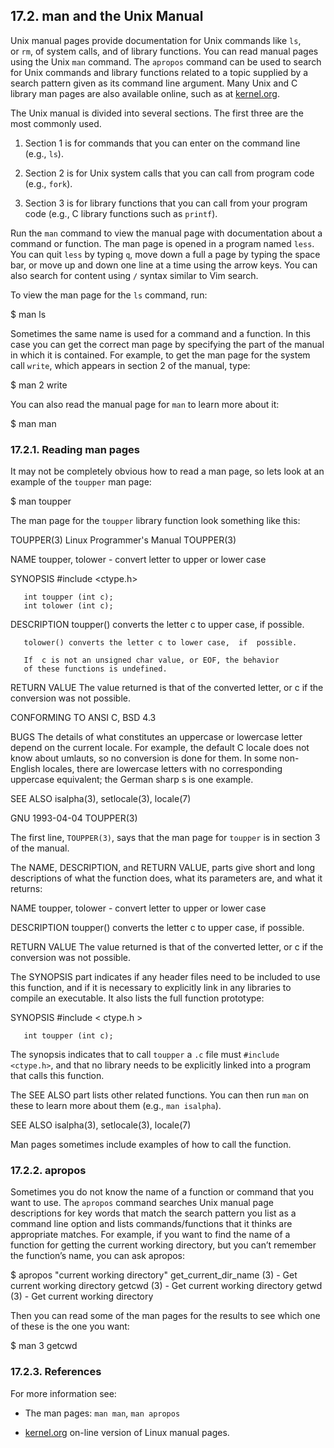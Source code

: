 ## 17.2. man and the Unix Manual

Unix manual pages provide documentation for Unix commands like `ls`, or `rm`, of system calls, and of library functions. You can read manual pages using the Unix `man` command. The `apropos` command can be used to search for Unix commands and library functions related to a topic supplied by a search pattern given as its command line argument. Many Unix and C library man pages are also available online, such as at [kernel.org](https://www.kernel.org/doc/man-pages/).

The Unix manual is divided into several sections. The first three are the most commonly used.

1. Section 1 is for commands that you can enter on the command line (e.g., `ls`).
    
2. Section 2 is for Unix system calls that you can call from program code (e.g., `fork`).
    
3. Section 3 is for library functions that you can call from your program code (e.g., C library functions such as `printf`).
    

Run the `man` command to view the manual page with documentation about a command or function. The man page is opened in a program named `less`. You can quit `less` by typing `q`, move down a full a page by typing the space bar, or move up and down one line at a time using the arrow keys. You can also search for content using `/` syntax similar to Vim search.

To view the man page for the `ls` command, run:

$ man ls

Sometimes the same name is used for a command and a function. In this case you can get the correct man page by specifying the part of the manual in which it is contained. For example, to get the man page for the system call `write`, which appears in section 2 of the manual, type:

$ man 2 write

You can also read the manual page for `man` to learn more about it:

$ man man

### [](https://diveintosystems.org/book/Appendix2/man.html#_reading_man_pages)17.2.1. Reading man pages

It may not be completely obvious how to read a man page, so lets look at an example of the `toupper` man page:

$ man toupper

The man page for the `toupper` library function look something like this:

TOUPPER(3)          Linux Programmer's Manual          TOUPPER(3)



NAME
       toupper, tolower - convert letter to upper or lower case

SYNOPSIS
       #include  <ctype.h>

       int toupper (int c);
       int tolower (int c);

DESCRIPTION
       toupper()  converts  the letter c to upper case, if possible.

       tolower() converts the letter c to lower case,  if  possible.

       If  c is not an unsigned char value, or EOF, the behavior
       of these functions is undefined.

RETURN VALUE
       The value returned is that of the converted letter,  or  c
       if the conversion was not possible.

CONFORMING TO
       ANSI C, BSD 4.3

BUGS
       The  details of what constitutes an uppercase or lowercase
       letter depend on the current  locale.   For  example,
       the default C locale does not know about umlauts, so
       no conversion is done for them.
       In some non-English locales, there are lowercase letters
       with  no  corresponding  uppercase  equivalent; the German
       sharp s is one example.

SEE ALSO
       isalpha(3), setlocale(3), locale(7)

GNU                   1993-04-04                 TOUPPER(3)

The first line, `TOUPPER(3)`, says that the man page for `toupper` is in section 3 of the manual.

The NAME, DESCRIPTION, and RETURN VALUE, parts give short and long descriptions of what the function does, what its parameters are, and what it returns:

NAME
       toupper, tolower - convert letter to upper or lower case

DESCRIPTION
       toupper()  converts  the letter c to upper case, if possible.

RETURN VALUE
       The value returned is that of the converted letter,
       or  c if the conversion was not possible.

The SYNOPSIS part indicates if any header files need to be included to use this function, and if it is necessary to explicitly link in any libraries to compile an executable. It also lists the full function prototype:

SYNOPSIS
       #include < ctype.h >

       int toupper (int c);

The synopsis indicates that to call `toupper` a `.c` file must `#include <ctype.h>`, and that no library needs to be explicitly linked into a program that calls this function.

The SEE ALSO part lists other related functions. You can then run `man` on these to learn more about them (e.g., `man isalpha`).

SEE ALSO
       isalpha(3), setlocale(3), locale(7)

Man pages sometimes include examples of how to call the function.

### [](https://diveintosystems.org/book/Appendix2/man.html#_apropos)17.2.2. apropos

Sometimes you do not know the name of a function or command that you want to use. The `apropos` command searches Unix manual page descriptions for key words that match the search pattern you list as a command line option and lists commands/functions that it thinks are appropriate matches. For example, if you want to find the name of a function for getting the current working directory, but you can’t remember the function’s name, you can ask apropos:

$ apropos "current working directory"
get_current_dir_name (3) - Get current working directory
getcwd (3)               - Get current working directory
getwd (3)                - Get current working directory

Then you can read some of the man pages for the results to see which one of these is the one you want:

$ man 3 getcwd

### [](https://diveintosystems.org/book/Appendix2/man.html#_references)17.2.3. References

For more information see:

- The man pages: `man man`, `man apropos`
    
- [kernel.org](https://www.kernel.org/doc/man-pages/) on-line version of Linux manual pages.